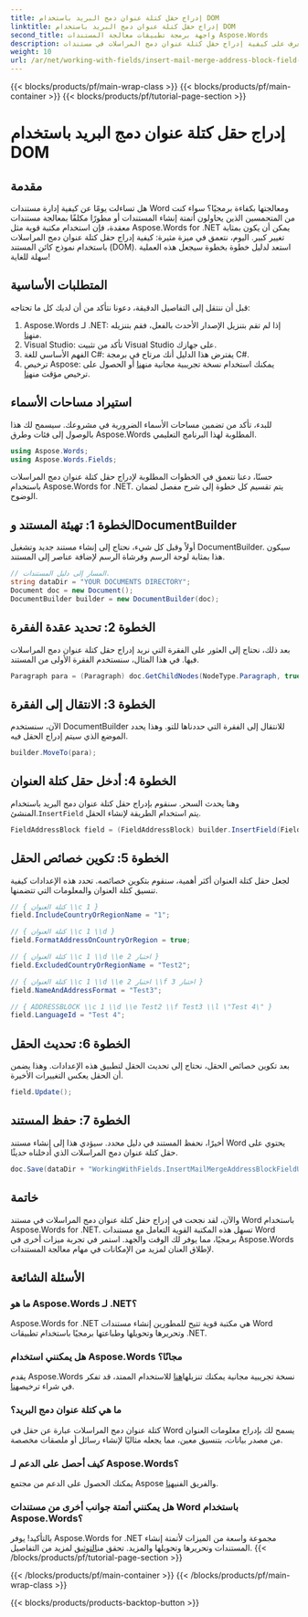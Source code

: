 ```yaml
---
title: إدراج حقل كتلة عنوان دمج البريد باستخدام DOM
linktitle: إدراج حقل كتلة عنوان دمج البريد باستخدام DOM
second_title: واجهة برمجة تطبيقات معالجة المستندات Aspose.Words
description: تعرف على كيفية إدراج حقل كتلة عنوان دمج المراسلات في مستندات Word باستخدام Aspose.Words for .NET باستخدام هذا الدليل الشامل خطوة بخطوة.
weight: 10
url: /ar/net/working-with-fields/insert-mail-merge-address-block-field-using-dom/
---
```


{{< blocks/products/pf/main-wrap-class >}}
{{< blocks/products/pf/main-container >}}
{{< blocks/products/pf/tutorial-page-section >}}

# إدراج حقل كتلة عنوان دمج البريد باستخدام DOM

## مقدمة

هل تساءلت يومًا عن كيفية إدارة مستندات Word ومعالجتها بكفاءة برمجيًا؟ سواء كنت من المتحمسين الذين يحاولون أتمتة إنشاء المستندات أو مطورًا مكلفًا بمعالجة مستندات معقدة، فإن استخدام مكتبة قوية مثل Aspose.Words for .NET يمكن أن يكون بمثابة تغيير كبير. اليوم، نتعمق في ميزة مثيرة: كيفية إدراج حقل كتلة عنوان دمج المراسلات باستخدام نموذج كائن المستند (DOM). استعد لدليل خطوة بخطوة سيجعل هذه العملية سهلة للغاية!

## المتطلبات الأساسية

قبل أن ننتقل إلى التفاصيل الدقيقة، دعونا نتأكد من أن لديك كل ما تحتاجه:

1.  Aspose.Words لـ .NET: إذا لم تقم بتنزيل الإصدار الأحدث بالفعل، فقم بتنزيله من[هنا](https://releases.aspose.com/words/net/).
2. Visual Studio: تأكد من تثبيت Visual Studio على جهازك.
3. الفهم الأساسي للغة C#: يفترض هذا الدليل أنك مرتاح في برمجة C#.
4.  ترخيص Aspose: يمكنك استخدام نسخة تجريبية مجانية من[هنا](https://releases.aspose.com/) أو الحصول على ترخيص مؤقت من[هنا](https://purchase.aspose.com/temporary-license/).

## استيراد مساحات الأسماء

للبدء، تأكد من تضمين مساحات الأسماء الضرورية في مشروعك. سيسمح لك هذا بالوصول إلى فئات وطرق Aspose.Words المطلوبة لهذا البرنامج التعليمي.

```csharp
using Aspose.Words;
using Aspose.Words.Fields;
```

حسنًا، دعنا نتعمق في الخطوات المطلوبة لإدراج حقل كتلة عنوان دمج المراسلات باستخدام Aspose.Words for .NET. يتم تقسيم كل خطوة إلى شرح مفصل لضمان الوضوح.

## الخطوة 1: تهيئة المستند وDocumentBuilder

أولاً وقبل كل شيء، نحتاج إلى إنشاء مستند جديد وتشغيل DocumentBuilder. سيكون هذا بمثابة لوحة الرسم وفرشاة الرسم لإضافة عناصر إلى المستند.

```csharp
// المسار إلى دليل المستندات.
string dataDir = "YOUR DOCUMENTS DIRECTORY";
Document doc = new Document();
DocumentBuilder builder = new DocumentBuilder(doc);
```

## الخطوة 2: تحديد عقدة الفقرة

بعد ذلك، نحتاج إلى العثور على الفقرة التي نريد إدراج حقل كتلة عنوان دمج المراسلات فيها. في هذا المثال، سنستخدم الفقرة الأولى من المستند.

```csharp
Paragraph para = (Paragraph) doc.GetChildNodes(NodeType.Paragraph, true)[0];
```

## الخطوة 3: الانتقال إلى الفقرة

الآن، سنستخدم DocumentBuilder للانتقال إلى الفقرة التي حددناها للتو. وهذا يحدد الموضع الذي سيتم إدراج الحقل فيه.

```csharp
builder.MoveTo(para);
```

## الخطوة 4: أدخل حقل كتلة العنوان

وهنا يحدث السحر. سنقوم بإدراج حقل كتلة عنوان دمج البريد باستخدام المنشئ.`InsertField` يتم استخدام الطريقة لإنشاء الحقل.

```csharp
FieldAddressBlock field = (FieldAddressBlock) builder.InsertField(FieldType.FieldAddressBlock, false);
```

## الخطوة 5: تكوين خصائص الحقل

لجعل حقل كتلة العنوان أكثر أهمية، سنقوم بتكوين خصائصه. تحدد هذه الإعدادات كيفية تنسيق كتلة العنوان والمعلومات التي تتضمنها.

```csharp
// { كتلة العنوان \\c 1 }
field.IncludeCountryOrRegionName = "1";

// { كتلة العنوان \\c 1 \\d }
field.FormatAddressOnCountryOrRegion = true;

// { كتلة العنوان \\c 1 \\d \\e اختبار 2 }
field.ExcludedCountryOrRegionName = "Test2";

// { كتلة العنوان \\c 1 \\d \\e اختبار 2 \\f اختبار 3 }
field.NameAndAddressFormat = "Test3";

// { ADDRESSBLOCK \\c 1 \\d \\e Test2 \\f Test3 \\l \"Test 4\" }
field.LanguageId = "Test 4";
```

## الخطوة 6: تحديث الحقل

بعد تكوين خصائص الحقل، نحتاج إلى تحديث الحقل لتطبيق هذه الإعدادات. وهذا يضمن أن الحقل يعكس التغييرات الأخيرة.

```csharp
field.Update();
```

## الخطوة 7: حفظ المستند

أخيرًا، نحفظ المستند في دليل محدد. سيؤدي هذا إلى إنشاء مستند Word يحتوي على حقل كتلة عنوان دمج المراسلات الذي أدخلناه حديثًا.

```csharp
doc.Save(dataDir + "WorkingWithFields.InsertMailMergeAddressBlockFieldUsingDOM.docx");
```

## خاتمة

والآن، لقد نجحت في إدراج حقل كتلة عنوان دمج المراسلات في مستند Word باستخدام Aspose.Words for .NET. تسهل هذه المكتبة القوية التعامل مع مستندات Word برمجيًا، مما يوفر لك الوقت والجهد. استمر في تجربة ميزات أخرى في Aspose.Words لإطلاق العنان لمزيد من الإمكانات في مهام معالجة المستندات.

## الأسئلة الشائعة

### ما هو Aspose.Words لـ .NET؟
Aspose.Words for .NET هي مكتبة قوية تتيح للمطورين إنشاء مستندات Word وتحريرها وتحويلها وطباعتها برمجيًا باستخدام تطبيقات .NET.

### هل يمكنني استخدام Aspose.Words مجانًا؟
 يقدم Aspose.Words نسخة تجريبية مجانية يمكنك تنزيلها[هنا](https://releases.aspose.com/) للاستخدام الممتد، قد تفكر في شراء ترخيص[هنا](https://purchase.aspose.com/buy).

### ما هي كتلة عنوان دمج البريد؟
كتلة عنوان دمج المراسلات عبارة عن حقل في Word يسمح لك بإدراج معلومات العنوان من مصدر بيانات، بتنسيق معين، مما يجعله مثاليًا لإنشاء رسائل أو ملصقات مخصصة.

### كيف أحصل على الدعم لـ Aspose.Words؟
 يمكنك الحصول على الدعم من مجتمع Aspose والفريق الفني[هنا](https://forum.aspose.com/c/words/8).

### هل يمكنني أتمتة جوانب أخرى من مستندات Word باستخدام Aspose.Words؟
بالتأكيد! يوفر Aspose.Words for .NET مجموعة واسعة من الميزات لأتمتة إنشاء المستندات وتحريرها وتحويلها والمزيد. تحقق من[التوثيق](https://reference.aspose.com/words/net/) لمزيد من التفاصيل.
{{< /blocks/products/pf/tutorial-page-section >}}

{{< /blocks/products/pf/main-container >}}
{{< /blocks/products/pf/main-wrap-class >}}

{{< blocks/products/products-backtop-button >}}
